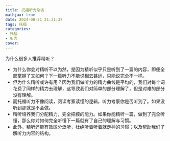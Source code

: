 ```yaml
---
title: 托福听力杂谈
mathjax: true
date: 2024-08-21 21:31:37
tags: 托福
categories:
- 托福
- 听力
cover:
---
```


为什么很多人推荐精听？
- 为什么你会对精听不以为然，是因为精听似乎只是听到了一篇的内容，即便全部掌握了又如何？下一篇听力不能说相去甚远，只能说完全不一样。
- 但为什么精听或许有用？因为我们做听力的精力曲线是平均的，我们对每个词花费了同样的精力去理解，这导致我们对简单的部分理解了，但是对难的部分没有理解。
- 而托福听力不像阅读，阅读考察读懂的逻辑，听力考察你是否听到了。如果没听到那就是不会做。
- 精听培养我们分配精力，完全把控的能力。如果你能精听一篇，做到了完全听懂，那么你对如何完全听懂下一篇就有了自己的理解与习惯。
- 此外，精听还能有效区分泛听，杜绝听着听着就走神的习惯；以及帮助我们了解听力内容的结构。